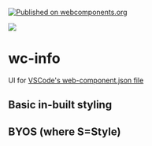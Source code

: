 [![Published on webcomponents.org](https://img.shields.io/badge/webcomponents.org-published-blue.svg)](https://www.webcomponents.org/element/wc-info)

<a href="https://nodei.co/npm/wc-info/"><img src="https://nodei.co/npm/wc-info.png"></a>

# wc-info

UI for [VSCode's web-component.json file](https://code.visualstudio.com/updates/v1_30#_html-custom-tags-attributes-support)

## Basic in-built styling

<!--
```
<custom-element-demo>
<template>
    <div>
        <wc-info href="https://unpkg.com/wc-info@0.0.5/web-components.json"></wc-info>
        <script type="module" src="https://unpkg.com/wc-info@0.0.5/wc-info.js?module"></script>
    </div>
</template>
</custom-element-demo>
```
-->

## BYOS (where S=Style)

<!--
```
<custom-element-demo>
  <template>
    <div>

        <wc-info-base href="https://unpkg.com/wc-info@0.0.4/web-components.json"></wc-info-base>
        <style>
            .card {
                    padding: 16px;
                    mix-blend-mode: difference;
                    display: flex;
                    flex-direction: column;
                    align-items: center;
                    transition: all 0.3s cubic-bezier(.25, .8, .25, 1);
        
                    /* Add shadows to create the "card" effect */
                    box-shadow: 0 4px 8px 0 rgba(0, 0, 0, 0.2);
                    /* transition: 0.3s; */
                }
            .WCLabel{
                font-weight: 800;
            }
            dt{
                font-weight: 700;
            }
            .WCInfo.card{
                display: flex;
                flex-direction: column;
                align-items: flex-start;
            }
        </style>
        <script type="module" src="https://unpkg.com/wc-info@0.0.5/wc-info-base.js?module"></script>
    </div>
  </template>
</custom-element-demo>
```
-->




